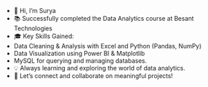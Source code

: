 - 👋 Hi, I’m Surya
- 📚 Successfully completed the Data Analytics course at Besant Technologies
- 🎓 Key Skills Gained:
- Data Cleaning & Analysis with Excel and Python (Pandas, NumPy)
- Data Visualization using Power BI & Matplotlib
- MySQL for querying and managing databases.
- 💡 Always learning and exploring the world of data analytics.  
- 🌟 Let’s connect and collaborate on meaningful projects!
